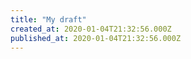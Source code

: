 ```yaml
---
title: "My draft"
created_at: 2020-01-04T21:32:56.000Z
published_at: 2020-01-04T21:32:56.000Z
---
```


